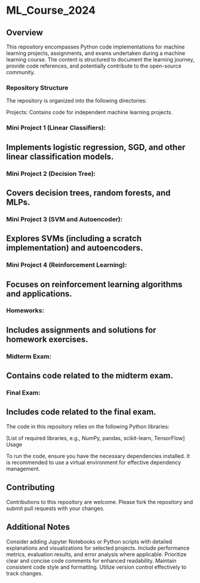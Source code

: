 # ML_Course_2024

## Overview

This repository encompasses Python code implementations for machine learning projects, assignments, and exams undertaken during a machine learning course. The content is structured to document the learning journey, provide code references, and potentially contribute to the open-source community.

### Repository Structure

The repository is organized into the following directories:

Projects: Contains code for independent machine learning projects.
### Mini Project 1 (Linear Classifiers): 
  Implements logistic regression, SGD, and other linear classification models.
  --------------------------------------------------------
### Mini Project 2 (Decision Tree): 
  Covers decision trees, random forests, and MLPs.
  --------------------------------------------------------
### Mini Project 3 (SVM and Autoencoder): 
  Explores SVMs (including a scratch implementation) and autoencoders.
  --------------------------------------------------------
### Mini Project 4 (Reinforcement Learning): 
  Focuses on reinforcement learning algorithms and applications.
  --------------------------------------------------------
### Homeworks: 
  Includes assignments and solutions for homework exercises.
  --------------------------------------------------------
### Midterm Exam: 
  Contains code related to the midterm exam.
  --------------------------------------------------------
### Final Exam: 
  Includes code related to the final exam.
  --------------------------------------------------------
The code in this repository relies on the following Python libraries:

[List of required libraries, e.g., NumPy, pandas, scikit-learn, TensorFlow]
Usage

To run the code, ensure you have the necessary dependencies installed. It is recommended to use a virtual environment for effective dependency management.

## Contributing

Contributions to this repository are welcome. Please fork the repository and submit pull requests with your changes.

## Additional Notes

Consider adding Jupyter Notebooks or Python scripts with detailed explanations and visualizations for selected projects.
Include performance metrics, evaluation results, and error analysis where applicable.
Prioritize clear and concise code comments for enhanced readability.
Maintain consistent code style and formatting.
Utilize version control effectively to track changes.
